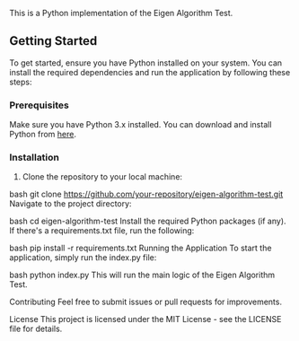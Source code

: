 This is a Python implementation of the Eigen Algorithm Test.

## Getting Started

To get started, ensure you have Python installed on your system. You can install the required dependencies and run the application by following these steps:

### Prerequisites

Make sure you have Python 3.x installed. You can download and install Python from [here](https://www.python.org/downloads/).

### Installation

1. Clone the repository to your local machine:

bash
git clone https://github.com/your-repository/eigen-algorithm-test.git
Navigate to the project directory:

bash
cd eigen-algorithm-test
Install the required Python packages (if any). If there's a requirements.txt file, run the following:

bash
pip install -r requirements.txt
Running the Application
To start the application, simply run the index.py file:

bash
python index.py
This will run the main logic of the Eigen Algorithm Test.

Contributing
Feel free to submit issues or pull requests for improvements.

License
This project is licensed under the MIT License - see the LICENSE file for details.